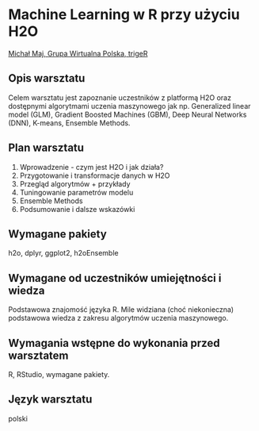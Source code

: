 # Machine Learning w R przy użyciu H2O

[Michał Maj, Grupa Wirtualna Polska, trigeR](https://pl.linkedin.com/in/michał-maj-4912207a)

## Opis warsztatu 

Celem warsztatu jest zapoznanie uczestników z platformą H2O oraz dostępnymi algorytmami uczenia maszynowego jak np. Generalized linear model (GLM), Gradient Boosted Machines (GBM), Deep Neural Networks (DNN), K-means, Ensemble Methods.

## Plan warsztatu 

1. Wprowadzenie - czym jest H2O i jak działa?
2. Przygotowanie i transformacje danych w H2O
3. Przegląd algorytmów + przykłady
4. Tuningowanie parametrów modelu
5. Ensemble Methods
6. Podsumowanie i dalsze wskazówki

## Wymagane pakiety 



h2o, dplyr, ggplot2, h2oEnsemble

## Wymagane od uczestników umiejętności i wiedza 

Podstawowa znajomość języka R. Mile widziana (choć niekonieczna) podstawowa wiedza z zakresu algorytmów uczenia maszynowego.

## Wymagania wstępne do wykonania przed warsztatem 

R, RStudio, wymagane pakiety.

## Język warsztatu 

polski
